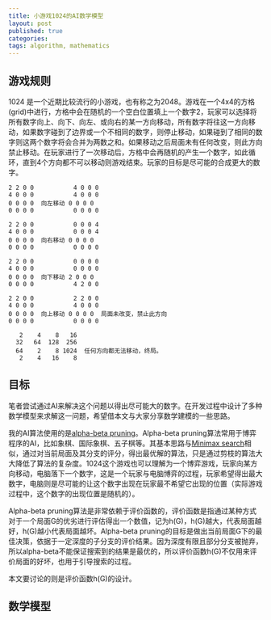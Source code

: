 ```yaml
---
title: 小游戏1024的AI数学模型
layout: post
published: true
categories: 
tags: algorithm, mathematics
---
```


## 游戏规则

1024 是一个近期比较流行的小游戏，也有称之为2048。游戏在一个4x4的方格(grid)中进行，方格中会在随机的一个空白位置填上一个数字2，玩家可以选择将所有数字向上、向下、向左、或向右的某一方向移动，所有数字将往这一方向移动，如果数字碰到了边界或一个不相同的数字，则停止移动，如果碰到了相同的数字则这两个数字将会合并为两数之和。如果移动之后局面未有任何改变，则此方向禁止移动。在玩家进行了一次移动后，方格中会再随机的产生一个数字，如此循环，直到4个方向都不可以移动则游戏结束。玩家的目标是尽可能的合成更大的数字。

```
2 2 0 0           4 0 0 0
4 0 0 0           4 0 0 0
0 0 0 0  向左移动 0 0 0 0
0 0 0 0           0 0 0 0

2 2 0 0           0 0 0 4
4 0 0 0           0 0 0 4
0 0 0 0  向右移动 0 0 0 0
0 0 0 0           0 0 0 0

2 2 0 0           0 0 0 0
4 0 0 0           0 0 0 0
0 0 0 0  向下移动 2 0 0 0
0 0 0 0           4 2 0 0

2 2 0 0           2 2 0 0
4 0 0 0           4 0 0 0
0 0 0 0  向上移动 0 0 0 0  局面未改变，禁止此方向
0 0 0 0           0 0 0 0

   2    4    8   16
  32   64  128  256
  64    2    8 1024  任何方向都无法移动，终局。
   2    4   16    8
```

## 目标

笔者尝试通过AI来解决这个问题以得出尽可能大的数字。在开发过程中设计了多种数学模型来求解这一问题，希望借本文与大家分享数学建模的一些思路。

我的AI算法使用的是[alpha-beta pruning](http://en.wikipedia.org/wiki/Alpha%E2%80%93beta_pruning)。Alpha-beta pruning算法常用于博弈程序的AI，比如象棋、国际象棋、五子棋等。其基本思路与[Minimax search](http://en.wikipedia.org/wiki/Minimax)相似，通过对当前局面及其分支的评分，得出最优解的算法，只是通过剪枝的算法大大降低了算法的复杂度。1024这个游戏也可以理解为一个博弈游戏，玩家向某方向移动，电脑落下一个数字，这是一个玩家与电脑博弈的过程，玩家希望得出最大数字，电脑则是尽可能的让这个数字出现在玩家最不希望它出现的位置（实际游戏过程中，这个数字的出现位置是随机的）。

Alpha-beta pruning算法是非常依赖于评价函数的，评价函数是指通过某种方式对于一个局面G的优劣进行评估得出一个数值，记为h(G)，h(G)越大，代表局面越好，h(G)越小代表局面越坏。Alpha-beta pruning的目标是做出当前局面G下的最佳决策，依据于一定深度的子分支的评价结果。因为深度有限且部分分支被抛弃，所以alpha-beta不能保证搜索到的结果是最优的，所以评价函数h(G)不仅用来评价局面的好坏，也用于引导搜索的过程。

本文要讨论的则是评价函数h(G)的设计。

## 数学模型

